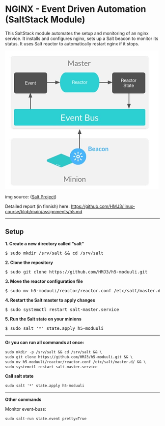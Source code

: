 # NGINX - Event Driven Automation (SaltStack Module)

This SaltStack module automates the setup and monitoring of an nginx service.
It installs and configures nginx, sets up a Salt beacon to monitor its status.
It uses Salt reactor to automatically restart nginx if it stops.

![framework](https://github.com/HMJ3/h5-moduuli/blob/main/framework.png)

img source: ([Salt Project](https://docs.saltproject.io/salt/user-guide/en/latest/topics/beacons.html))

Detailed report (in finnish) here: https://github.com/HMJ3/linux-course/blob/main/assignments/h5.md

---

## Setup

**1. Create a new directory called "salt"**

<pre>
$ sudo mkdir /srv/salt && cd /srv/salt
</pre>

**2. Clone the repository**

<pre>
$ sudo git clone https://github.com/HMJ3/h5-moduuli.git
</pre>

**3. Move the reactor configuration file**

<pre>
$ sudo mv h5-moduuli/reactor/reactor.conf /etc/salt/master.d/
</pre>

**4. Restart the Salt master to apply changes**

<pre>
$ sudo systemctl restart salt-master.service
</pre>

**5. Run the Salt state on your minions**

<pre>
$ sudo salt '*' state.apply h5-moduuli
</pre>

---

**Or you can run all commands at once:**

```
sudo mkdir -p /srv/salt && cd /srv/salt && \
sudo git clone https://github.com/HMJ3/h5-moduuli.git && \
sudo mv h5-moduuli/reactor/reactor.conf /etc/salt/master.d/ && \
sudo systemctl restart salt-master.service
```

**Call salt state**
```
sudo salt '*' state.apply h5-moduuli
```

---

**Other commands**

Monitor event-buss:

```
sudo salt-run state.event pretty=True
```


